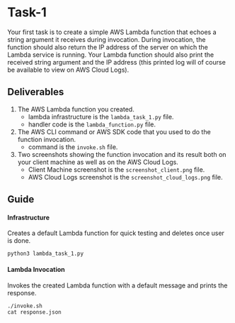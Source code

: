 # Task-1
Your first task is to create a simple AWS Lambda function that echoes a string argument it receives during invocation. During invocation, the function should also return the IP address of the server on which the Lambda service is running. Your Lambda function should also print the received string argument and the IP address (this printed log will of course be available to view on AWS Cloud Logs).

## Deliverables
1. The AWS Lambda function you created.
    - lambda infrastructure is the `lambda_task_1.py` file.
    - handler code is the `lambda_function.py` file.
2. The AWS CLI command or AWS SDK code that you used to do the function invocation.
    - command is the `invoke.sh` file.
3. Two screenshots showing the function invocation and its result both on your client machine as well as on the AWS Cloud Logs.
    - Client Machine screenshot is the `screenshot_client.png` file.
    - AWS Cloud Logs screenshot is the `screenshot_cloud_logs.png` file.

## Guide
#### Infrastructure
Creates a default Lambda function for quick testing and deletes once user is done.
```
python3 lambda_task_1.py
```

#### Lambda Invocation
Invokes the created Lambda function with a default message and prints the response.
```
./invoke.sh
cat response.json
```


